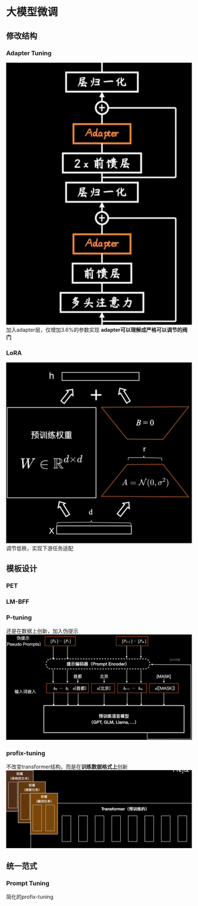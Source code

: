 # 大模型微调

## 修改结构
### Adapter Tuning
![alt text](image-2.png)
加入adapter层，仅增加3.6%的参数实现
**adapter可以理解成严格可以调节的阀门**
### LoRA
![alt text](image-3.png)
调节低秩，实现下游任务适配
## 模板设计
### PET
### LM-BFF
### P-tuning
还是在数据上创新，加入伪提示
![alt text](image-5.png)
### profix-tuning
不改变transformer结构，而是在**训练数据格式上**创新
![alt text](image-4.png)
## 统一范式
### Prompt Tuning
简化的profix-tuning

